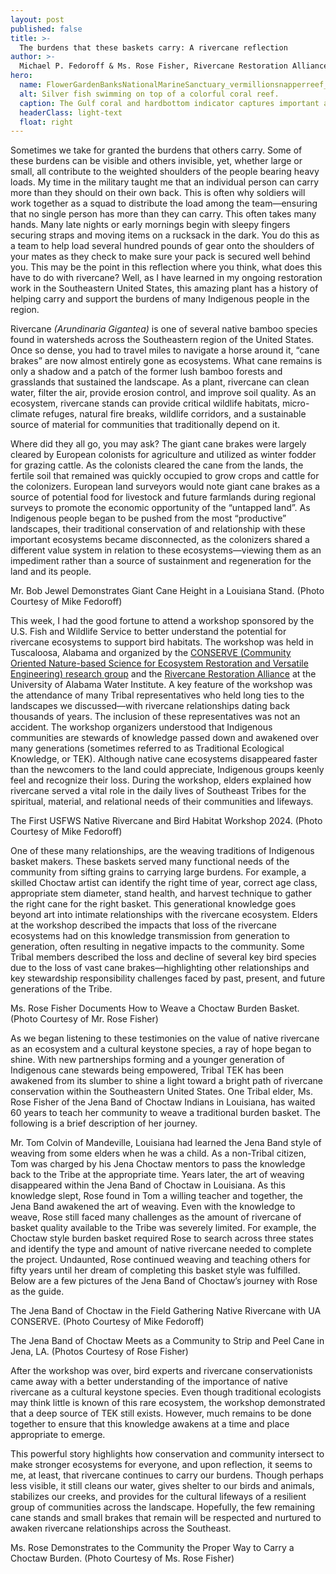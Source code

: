 ```yaml
---
layout: post
published: false
title: >-
  The burdens that these baskets carry: A rivercane reflection
author: >-
  Michael P. Fedoroff & Ms. Rose Fisher, Rivercane Restoration Alliance
hero:
  name: FlowerGardenBanksNationalMarineSanctuary_vermillionsnapperreef_NOAA_web.jpg
  alt: Silver fish swimming on top of a colorful coral reef.
  caption: The Gulf coral and hardbottom indicator captures important areas of under-sea diversity like Flower Garden Banks National Marine Sanctuary, pictured here. <a href="https://flowergarden.noaa.gov/about/fishlist3.html">Photo</a> by NOAA.
  headerClass: light-text
  float: right
---
```


Sometimes we take for granted the burdens that others carry. Some of these burdens can be visible and others invisible, yet, whether large or small, all contribute to the weighted shoulders of the people bearing heavy loads. My time in the military taught me that an individual person can carry more than they should on their own back. This is often why soldiers will work together as a squad to distribute the load among the team—ensuring that no single person has more than they can carry. This often takes many hands. Many late nights or early mornings begin with sleepy fingers securing straps and moving items on a rucksack in the dark. You do this as a team to help load several hundred pounds of gear onto the shoulders of your mates as they check to make sure your pack is secured well behind you. This may be the point in this reflection where you think, what does this have to do with rivercane? Well, as I have learned in my ongoing restoration work in the Southeastern United States, this amazing plant has a history of helping carry and support the burdens of many Indigenous people in the region.<!--more-->

Rivercane _(Arundinaria Gigantea)_ is one of several native bamboo species found in watersheds across the Southeastern region of the United States. Once so dense, you had to travel miles to navigate a horse around it, “cane brakes” are now almost entirely gone as ecosystems. What cane remains is only a shadow and a patch of the former lush bamboo forests and grasslands that sustained the landscape. As a plant, rivercane can clean water, filter the air, provide erosion control, and improve soil quality. As an ecosystem, rivercane stands can provide critical wildlife habitats, micro-climate refuges, natural fire breaks, wildlife corridors, and a sustainable source of material for communities that traditionally depend on it.

Where did they all go, you may ask? The giant cane brakes were largely cleared by European colonists for agriculture and utilized as winter fodder for grazing cattle. As the colonists cleared the cane from the lands, the fertile soil that remained was quickly occupied to grow crops and cattle for the colonizers. European land surveyors would note giant cane brakes as a source of potential food for livestock and future farmlands during regional surveys to promote the economic opportunity of the “untapped land”. As Indigenous people began to be pushed from the most “productive” landscapes, their traditional conservation of and relationship with these important ecosystems became disconnected, as the colonizers shared a different value system in relation to these ecosystems—viewing them as an impediment rather than a source of sustainment and regeneration for the land and its people.

Mr. Bob Jewel Demonstrates Giant Cane Height in a Louisiana Stand.
(Photo Courtesy of Mike Fedoroff)

This week, I had the good fortune to attend a workshop sponsored by the U.S. Fish and Wildlife Service to better understand the potential for rivercane ecosystems to support bird habitats. The workshop was held in Tuscaloosa, Alabama and organized by the [CONSERVE (Community Oriented Nature-based Science for Ecosystem Restoration and Versatile Engineering) research group](https://conserve-group.org/) and the [Rivercane Restoration Alliance](https://conserve-group.org/rra) at the University of Alabama Water Institute. A key feature of the workshop was the attendance of many Tribal representatives who held long ties to the landscapes we discussed—with rivercane relationships dating back thousands of years. The inclusion of these representatives was not an accident. The workshop organizers understood that Indigenous communities are stewards of knowledge passed down and awakened over many generations (sometimes referred to as Traditional Ecological Knowledge, or TEK). Although native cane ecosystems disappeared faster than the newcomers to the land could appreciate, Indigenous groups keenly feel and recognize their loss. During the workshop, elders explained how rivercane served a vital role in the daily lives of Southeast Tribes for the spiritual, material, and relational needs of their communities and lifeways.

The First USFWS Native Rivercane and Bird Habitat Workshop 2024.
(Photo Courtesy of Mike Fedoroff)

One of these many relationships, are the weaving traditions of Indigenous basket makers. These baskets served many functional needs of the community from sifting grains to carrying large burdens. For example, a skilled Choctaw artist can identify the right time of year, correct age class, appropriate stem diameter, stand health, and harvest technique to gather the right cane for the right basket. This generational knowledge goes beyond art into intimate relationships with the rivercane ecosystem. Elders at the workshop described the impacts that loss of the rivercane ecosystems had on this knowledge transmission from generation to generation, often resulting in negative impacts to the community. Some Tribal members described the loss and decline of several key bird species due to the loss of vast cane brakes—highlighting other relationships and key stewardship responsibility challenges faced by past, present, and future generations of the Tribe.

Ms. Rose Fisher Documents How to Weave a Choctaw Burden Basket.
(Photo Courtesy of Mr. Rose Fisher)

As we began listening to these testimonies on the value of native rivercane as an ecosystem and a cultural keystone species, a ray of hope began to shine. With new partnerships forming and a younger generation of Indigenous cane stewards being empowered, Tribal TEK has been awakened from its slumber to shine a light toward a bright path of rivercane conservation within the Southeastern United States. One Tribal elder, Ms. Rose Fisher of the Jena Band of Choctaw Indians in Louisiana, has waited 60 years to teach her community to weave a traditional burden basket. The following is a brief description of her journey.

Mr. Tom Colvin of Mandeville, Louisiana had learned the Jena Band style of weaving from some elders when he was a child. As a non-Tribal citizen, Tom was charged by his Jena Choctaw mentors to pass the knowledge back to the Tribe at the appropriate time. Years later, the art of weaving disappeared within the Jena Band of Choctaw in Louisiana. As this knowledge slept, Rose found in Tom a willing teacher and together, the Jena Band awakened the art of weaving. Even with the knowledge to weave, Rose still faced many challenges as the amount of rivercane of basket quality available to the Tribe was severely limited. For example, the Choctaw style burden basket required Rose to search across three states and identify the type and amount of native rivercane needed to complete the project. Undaunted, Rose continued weaving and teaching others for fifty years until her dream of completing this basket style was fulfilled. Below are a few pictures of the Jena Band of Choctaw’s journey with Rose as the guide.

The Jena Band of Choctaw in the Field Gathering Native Rivercane with UA CONSERVE.
(Photo Courtesy of Mike Fedoroff)

The Jena Band of Choctaw Meets as a Community to Strip and Peel Cane in Jena, LA.
(Photos Courtesy of Rose Fisher)

After the workshop was over, bird experts and rivercane conservationists came away with a better understanding of the importance of native rivercane as a cultural keystone species. Even though traditional ecologists may think little is known of this rare ecosystem, the workshop demonstrated that a deep source of TEK still exists. However, much remains to be done together to ensure that this knowledge awakens at a time and place appropriate to emerge.

This powerful story highlights how conservation and community intersect to make stronger ecosystems for everyone, and upon reflection, it seems to me, at least, that rivercane continues to carry our burdens. Though perhaps less visible, it still cleans our water, gives shelter to our birds and animals, stabilizes our creeks, and provides for the cultural lifeways of a resilient group of communities across the landscape. Hopefully, the few remaining cane stands and small brakes that remain will be respected and nurtured to awaken rivercane relationships across the Southeast.

Ms. Rose Demonstrates to the Community the Proper Way to Carry a Choctaw Burden.
(Photo Courtesy of Ms. Rose Fisher)
